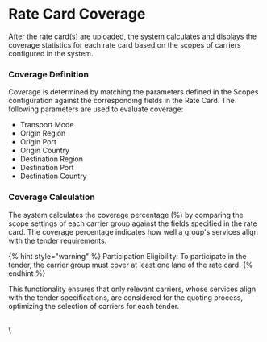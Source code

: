 # Rate Card Coverage

After the rate card(s) are uploaded, the system calculates and displays the coverage statistics for each rate card based on the scopes of carriers configured in the system.

### **Coverage Definition**

Coverage is determined by matching the parameters defined in the Scopes configuration against the corresponding fields in the Rate Card. The following parameters are used to evaluate coverage:

* Transport Mode
* Origin Region
* Origin Port
* Origin Country
* Destination Region
* Destination Port
* Destination Country

### **Coverage Calculation**

The system calculates the coverage percentage (%) by comparing the scope settings of each carrier group against the fields specified in the rate card. The coverage percentage indicates how well a group's services align with the tender requirements.

{% hint style="warning" %}
Participation Eligibility: To participate in the tender, the carrier group must cover at least one lane of the rate card.
{% endhint %}

This functionality ensures that only relevant carriers, whose services align with the tender specifications, are considered for the quoting process, optimizing the selection of carriers for each tender.

\
\
